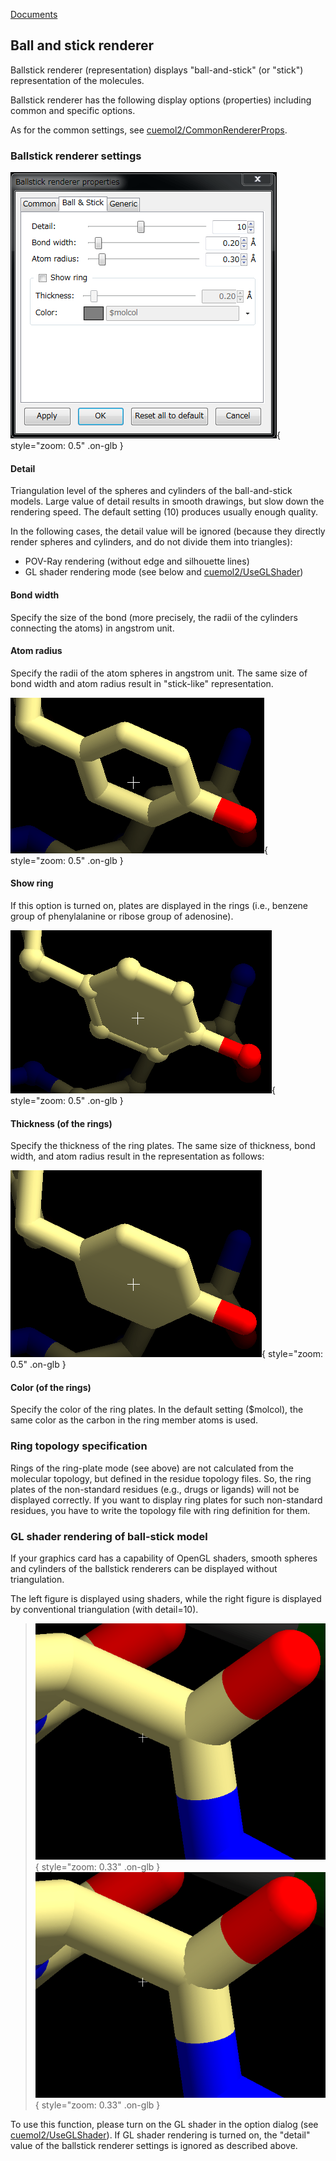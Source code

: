 [Documents](../../../en/Documents)
## Ball and stick renderer
Ballstick renderer (representation) displays "ball-and-stick" (or "stick") representation of the molecules.

Ballstick renderer has the following display options (properties) including common and specific options.

As for the common settings, see [cuemol2/CommonRendererProps](../../../en/cuemol2/CommonRendererProps).

### Ballstick renderer settings

![ballstick-renderopt1](../../../assets/images/cuemol2/BallStickRenderer/ballstick-renderopt1.png){ style="zoom: 0.5" .on-glb }


#### Detail
Triangulation level of the spheres and cylinders of the ball-and-stick models. Large value of detail results in smooth drawings, but slow down the rendering speed. The default setting (10) produces usually enough quality.

In the following cases, the detail value will be ignored (because they directly render spheres and cylinders, and do not divide them into triangles):

*  POV-Ray rendering (without edge and silhouette lines)
*  GL shader rendering mode (see below and [cuemol2/UseGLShader](../../../en/cuemol2/UseGLShader))

#### Bond width
Specify the size of the bond (more precisely, the radii of the cylinders connecting the atoms) in angstrom unit.

#### Atom radius
Specify the radii of the atom spheres in angstrom unit. The same size of bond width and atom radius result in "stick-like" representation.

![ballstick-stick1](../../../assets/images/cuemol2/BallStickRenderer/ballstick-stick1.png){ style="zoom: 0.5" .on-glb }


#### Show ring
If this option is turned on, plates are displayed in the rings (i.e., benzene group of phenylalanine or ribose group of adenosine).

![ballstick-ring1-1](../../../assets/images/cuemol2/BallStickRenderer/ballstick-ring1-1.png){ style="zoom: 0.5" .on-glb }


#### Thickness (of the rings)
Specify the thickness of the ring plates. The same size of thickness, bond width, and atom radius result in the representation as follows:

![ballstick-ring2-1](../../../assets/images/cuemol2/BallStickRenderer/ballstick-ring2-1.png){ style="zoom: 0.5" .on-glb }


#### Color (of the rings)
Specify the color of the ring plates.
In the default setting ($molcol), the same color as the carbon in the ring member atoms is used.

### Ring topology specification
Rings of the ring-plate mode (see above) are not calculated from the molecular topology, but defined in the residue topology files.
So, the ring plates of the non-standard residues (e.g., drugs or ligands) will not be displayed correctly.
If you want to display ring plates for such non-standard residues, you have to write the topology file with ring definition for them.

### GL shader rendering of ball-stick model
If your graphics card has a capability of OpenGL shaders,
smooth spheres and cylinders of the ballstick renderers can be displayed without triangulation.

The left figure is displayed using shaders, while the right figure is displayed by conventional triangulation (with detail=10).

> ![ballstick-glsl1](../../../assets/images/cuemol2/BallStickRenderer/ballstick-glsl1.png){ style="zoom: 0.33" .on-glb } ![ballstick-vbo1](../../../assets/images/cuemol2/BallStickRenderer/ballstick-vbo1.png){ style="zoom: 0.33" .on-glb }

To use this function, please turn on the GL shader in the option dialog (see [cuemol2/UseGLShader](../../../en/cuemol2/UseGLShader)).
If GL shader rendering is turned on, the "detail" value of the ballstick renderer settings is ignored as described above.